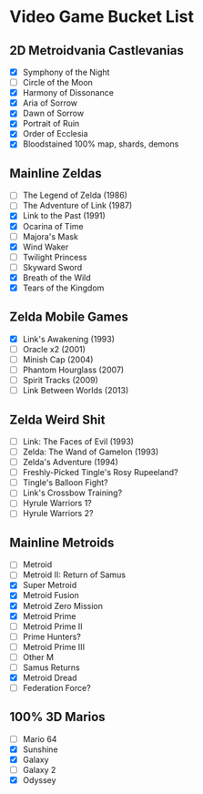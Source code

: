 # Video Game Bucket List

## 2D Metroidvania Castlevanias
- [x] Symphony of the Night
- [ ] Circle of the Moon
- [x] Harmony of Dissonance
- [x] Aria of Sorrow
- [x] Dawn of Sorrow
- [x] Portrait of Ruin 
- [x] Order of Ecclesia
- [x] Bloodstained 100% map, shards, demons

## Mainline Zeldas
- [ ] The Legend of Zelda (1986)
- [ ] The Adventure of Link (1987)
- [x] Link to the Past (1991)
- [x] Ocarina of Time
- [ ] Majora's Mask
- [x] Wind Waker
- [ ] Twilight Princess
- [ ] Skyward Sword
- [x] Breath of the Wild
- [x] Tears of the Kingdom

## Zelda Mobile Games
- [x] Link's Awakening (1993)
- [ ] Oracle x2 (2001)
- [ ] Minish Cap (2004)
- [ ] Phantom Hourglass (2007)
- [ ] Spirit Tracks (2009)
- [ ] Link Between Worlds (2013)

## Zelda Weird Shit
- [ ] Link: The Faces of Evil (1993)
- [ ] Zelda: The Wand of Gamelon (1993)
- [ ] Zelda's Adventure (1994)
- [ ] Freshly-Picked Tingle's Rosy Rupeeland?
- [ ] Tingle's Balloon Fight?
- [ ] Link's Crossbow Training?
- [ ] Hyrule Warriors 1?
- [ ] Hyrule Warriors 2?

## Mainline Metroids
- [ ] Metroid
- [ ] Metroid II: Return of Samus
- [x] Super Metroid
- [x] Metroid Fusion
- [x] Metroid Zero Mission
- [x] Metroid Prime
- [ ] Metroid Prime II
- [ ] Prime Hunters?
- [ ] Metroid Prime III
- [ ] Other M
- [ ] Samus Returns
- [x] Metroid Dread
- [ ] Federation Force?

## 100% 3D Marios
- [ ] Mario 64
- [x] Sunshine
- [x] Galaxy
- [ ] Galaxy 2
- [x] Odyssey
